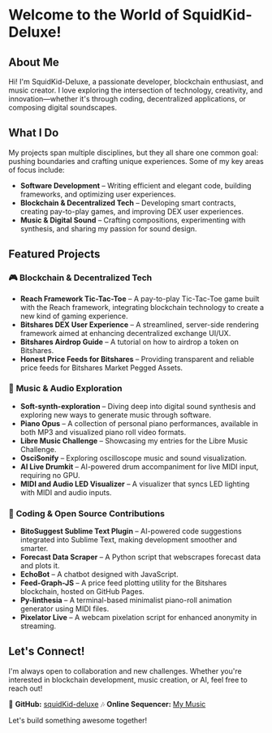 # Welcome to the World of SquidKid-Deluxe!

## About Me

Hi! I'm SquidKid-Deluxe, a passionate developer, blockchain enthusiast, and music creator. I love exploring the intersection of technology, creativity, and innovation—whether it's through coding, decentralized applications, or composing digital soundscapes.

## What I Do

My projects span multiple disciplines, but they all share one common goal: pushing boundaries and crafting unique experiences. Some of my key areas of focus include:

- **Software Development** – Writing efficient and elegant code, building frameworks, and optimizing user experiences.
- **Blockchain & Decentralized Tech** – Developing smart contracts, creating pay-to-play games, and improving DEX user experiences.
- **Music & Digital Sound** – Crafting compositions, experimenting with synthesis, and sharing my passion for sound design.

## Featured Projects

### 🎮 **Blockchain & Decentralized Tech**

- **Reach Framework Tic-Tac-Toe** – A pay-to-play Tic-Tac-Toe game built with the Reach framework, integrating blockchain technology to create a new kind of gaming experience.
- **Bitshares DEX User Experience** – A streamlined, server-side rendering framework aimed at enhancing decentralized exchange UI/UX.
- **Bitshares Airdrop Guide** – A tutorial on how to airdrop a token on Bitshares.
- **Honest Price Feeds for Bitshares** – Providing transparent and reliable price feeds for Bitshares Market Pegged Assets.

### 🎼 **Music & Audio Exploration**

* **Soft-synth-exploration** – Diving deep into digital sound synthesis and exploring new ways to generate music through software.
* **Piano Opus** – A collection of personal piano performances, available in both MP3 and visualized piano roll video formats.
* **Libre Music Challenge** – Showcasing my entries for the Libre Music Challenge.
* **OsciSonify** – Exploring oscilloscope music and sound visualization.
* **AI Live Drumkit** – AI-powered drum accompaniment for live MIDI input, requiring no GPU.
* **MIDI and Audio LED Visualizer** – A visualizer that syncs LED lighting with MIDI and audio inputs.

### 🔧 **Coding & Open Source Contributions**

- **BitoSuggest Sublime Text Plugin** – AI-powered code suggestions integrated into Sublime Text, making development smoother and smarter.
- **Forecast Data Scraper** – A Python script that webscrapes forecast data and plots it.
- **EchoBot** – A chatbot designed with JavaScript.
- **Feed-Graph-JS** – A price feed plotting utility for the Bitshares blockchain, hosted on GitHub Pages.
- **Py-linthesia** – A terminal-based minimalist piano-roll animation generator using MIDI files.
- **Pixelator Live** – A webcam pixelation script for enhanced anonymity in streaming.

## Let's Connect!

I'm always open to collaboration and new challenges. Whether you're interested in blockchain development, music creation, or AI, feel free to reach out!

📍 **GitHub:** [squidKid-deluxe](https://github.com/squidKid-deluxe)
🎶 **Online Sequencer:** [My Music](https://onlinesequencer.net/members/100581?sort=1\&utm_source=chatgpt.com)

Let's build something awesome together!

